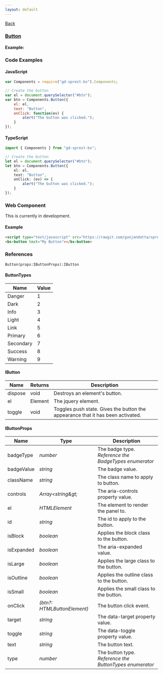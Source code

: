 ```yaml
---
layout: default
---
```

<div class="page-info" markdown="1">

[Back](/bs)

</div>

### [Button](https://getbootstrap.com/docs/4.1/components/buttons)

#### Example:

<div id="btn"></div>

### Code Examples

#### JavaScript
```js
var Components = require("gd-sprest-bs").Components;

// Create the button
var el = document.querySelector("#btn");
var btn = Components.Button({
    el: el,
    text: "Button",
    onClick: function(ev) {
        alert("The button was clicked.");
    }
});
```
#### TypeScript
```ts
import { Components } from "gd-sprest-bs";

// Create the button
let el = document.querySelector("#btn");
let btn = Components.Button({
    el: el,
    text: "Button",
    onClick: (ev) => {
        alert("The button was clicked.");
    }
});
```

### Web Component
This is currently in development.

#### Example

<bs-button text="My Button"></bs-button>

```html
<script type="text/javascript" src="https://rawgit.com/gunjandatta/sprest-bs/master/wc/dist/gd-sprest-bs.js"></script>
<bs-button text="My Button"></bs-button>
```

### References

```
Button(props:IButtonProps):IButton
```

#### ButtonTypes

| Name | Value |
| --- | --- |
| Danger | 1 |
| Dark | 2 |
| Info | 3 |
| Light | 4 |
| Link | 5 |
| Primary | 6 |
| Secondary | 7 |
| Success | 8 |
| Warning | 9 |

#### IButton

| Name | Returns | Description |
| --- | --- | --- |
| dispose | void | Destroys an element's button. |
| el | Element | The jquery element. |
| toggle | void | Toggles push state. Gives the button the appearance that it has been activated. |

#### IButtonProps

| Name | Type | Description |
| --- | --- | --- |
| badgeType | _number_ | The badge type. _Reference the BadgeTypes enumerator_ |
| badgeValue | _string_ | The badge value. |
| className | _string_ | The class name to apply to button. |
| controls | _Array&lt;string\&gt;_ | The aria-controls property value. |
| el | _HTMLElement_ | The element to render the panel to. |
| id | _string_ | The id to apply to the button.
| isBlock | _boolean_ | Applies the block class to the button. |
| isExpanded | _boolean_ | The aria-expanded value. |
| isLarge | _boolean_ | Applies the large class to the button. |
| isOutline | _boolean_ | Applies the outline class to the button. |
| isSmall | _boolean_ | Applies the small class to the button. |
| onClick | _(btn?: HTMLButtonElement)_ | The button click event. |
| target | _string_ | The data-target property value. |
| toggle | _string_ | The data-toggle property value.
| text | _string_ | The button text. |
| type | _number_ | The button type. _Reference the ButtonTypes enumerator_ |

<script src="https://rawgit.com/gunjandatta/sprest-bs/master/wc/dist/gd-sprest-bs.js"></script>
<script type="text/javascript">
    // Wait for the window to be loaded
    window.addEventListener("load", function() {
        // See if a button exists
        var btn = document.querySelector("#btn");
        if(btn) {
            // Render the button
            $REST.Components.Button({
                el: btn,
                text: "Button",
                onClick: function(btn) { alert("You clicked the button."); }
            });
        }
    });
</script>